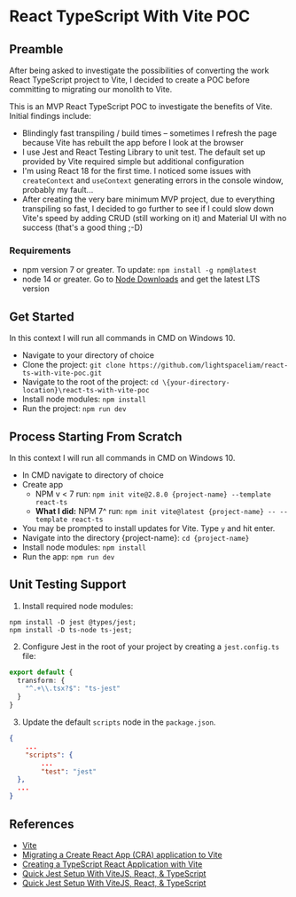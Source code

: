 # React TypeScript With Vite POC

## Preamble

After being asked to investigate the possibilities of converting the work React TypeScript project to Vite, I decided to create a POC before committing to migrating our monolith to Vite.

This is an MVP React TypeScript POC to investigate the benefits of Vite. Initial findings include:

- Blindingly fast transpiling / build times – sometimes I refresh the page because Vite has rebuilt the app before I look at the browser
- I use Jest and React Testing Library to unit test. The default set up provided by Vite required simple but additional configuration
- I'm using React 18 for the first time. I noticed some issues with `createContext` and `useContext` generating errors in the console window, probably my fault...
- After creating the very bare minimum MVP project, due to everything transpiling so fast, I decided to go further to see if I could slow down Vite's speed by adding CRUD (still working on it) and Material UI with no success (that's a good thing ;-D)

### Requirements

- npm version 7 or greater. To update: `npm install -g npm@latest`
- node 14 or greater. Go to [Node Downloads](https://nodejs.org/en/download/) and get the latest LTS version

## Get Started

In this context I will run all commands in CMD on Windows 10.

- Navigate to your directory of choice
- Clone the project: `git clone https://github.com/lightspaceliam/react-ts-with-vite-poc.git`
- Navigate to the root of the project: `cd \{your-directory-location}\react-ts-with-vite-poc`
- Install node modules: `npm install`
- Run the project: `npm run dev`

## Process Starting From Scratch

In this context I will run all commands in CMD on Windows 10.

- In CMD navigate to directory of choice
- Create app
	- NPM v < 7 run: `npm init vite@2.8.0 {project-name} --template react-ts`
	- **What I did:** NPM 7^ run: `npm init vite@latest {project-name} -- --template react-ts`
- You may be prompted to install updates for Vite. Type `y` and hit enter.
- Navigate into the directory {project-name}: `cd {project-name}`
- Install node modules: `npm install`
- Run the app: `npm run dev` 

## Unit Testing Support

1. Install required node modules:
```
npm install -D jest @types/jest;
npm install -D ts-node ts-jest;
```
2. Configure Jest in the root of your project by creating a `jest.config.ts` file:
```ts
export default {
  transform: {
    "^.+\\.tsx?$": "ts-jest"
  }
}
```
3. Update the default `scripts` node in the `package.json`.
```json
{
    ...
    "scripts": {
        ...
        "test": "jest"
  },
  ...
}
```

## References

- [Vite](https://vitejs.dev/)
- [Migrating a Create React App (CRA) application to Vite](https://www.darraghoriordan.com/2021/05/16/migrating-from-create-react-app-to-vite/)
- [Creating a TypeScript React Application with Vite](https://developer.okta.com/blog/2022/03/14/react-vite-number-converter)
- [Quick Jest Setup With ViteJS, React, & TypeScript](https://codingwithmanny.medium.com/quick-jest-setup-with-vitejs-react-typescript-82f325e4323f)
- [Quick Jest Setup With ViteJS, React, & TypeScript](https://codingwithmanny.medium.com/quick-jest-setup-with-vitejs-react-typescript-82f325e4323f)
